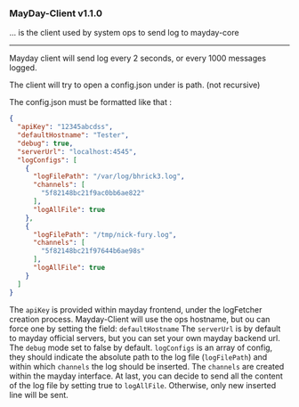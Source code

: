 ### MayDay-Client v1.1.0

... is the client used by system ops to send log to mayday-core

-----

Mayday client will send log every 2 seconds, or every 1000 messages logged.

The client will try to open a config.json under is path. (not recursive)

The config.json must be formatted like that :

```json
{
  "apiKey": "12345abcdss",
  "defaultHostname": "Tester",
  "debug": true,
  "serverUrl": "localhost:4545",
  "logConfigs": [
    {
      "logFilePath": "/var/log/bhrick3.log",
      "channels": [
        "5f82148bc21f9ac0bb6ae822"
      ],
      "logAllFile": true
    },
    {
      "logFilePath": "/tmp/nick-fury.log",
      "channels": [
        "5f82148bc21f97644b6ae98s"
      ],
      "logAllFile": true
    }
  ]
}

```

The `apiKey` is provided within mayday frontend, under the logFetcher creation process.
Mayday-Client will use the ops hostname, but ou can force one by setting the field: `defaultHostname`
The `serverUrl` is by default to mayday official servers, but you can set your own mayday backend url.
The `debug` mode set to false by default.
`logConfigs` is an array of config, they should indicate the absolute path to the log file (`logFilePath`) and within which
`channels` the log should be inserted. The `channels` are created within the mayday interface.
At last, you can decide to send all the content of the log file by setting true to `logAllFile`. Otherwise, only new inserted line will be sent.
